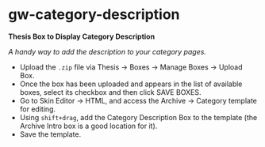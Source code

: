 # gw-category-description
**Thesis Box to Display Category Description**

_A handy way to add the description to your category pages._

* Upload the `.zip` file via Thesis → Boxes → Manage Boxes → Upload Box.
* Once the box has been uploaded and appears in the list of available boxes, select its checkbox and then click SAVE BOXES.
* Go to Skin Editor → HTML, and access the Archive → Category template for editing.
* Using `shift+drag`, add the Category Description Box to the template (the Archive Intro box is a good location for it).
* Save the template.
